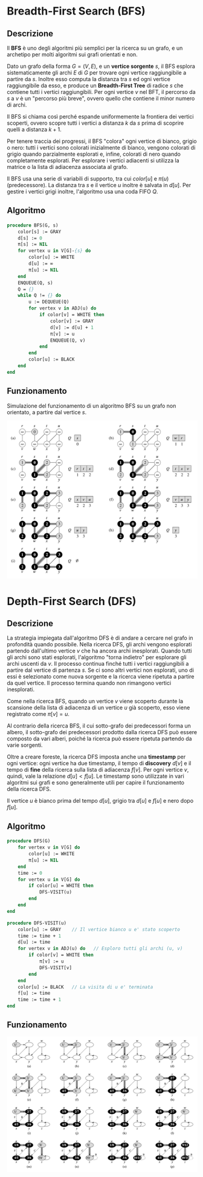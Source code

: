 # Breadth-First Search (BFS)

## Descrizione

Il **BFS** è uno degli algoritmi più semplici per la ricerca su un grafo, e un
archetipo per molti algoritmi sui grafi orientati e non.

Dato un grafo della forma $G=(V,E)$, e un **vertice sorgente** $s$, il BFS
esplora sistematicamente gli archi $E$ di $G$ per trovare ogni vertice
raggiungibile a partire da $s$. Inoltre esso computa la distanza tra $s$ ed ogni
vertice raggiungibile da esso, e produce un **Breadth-First Tree** di radice
$s$ che contiene tutti i vertici raggiungibili. Per ogni vertice $v$ nel BFT, il
percorso da $s$ a $v$ è un "percorso più breve", ovvero quello che contiene il
minor numero di archi.

Il BFS si chiama così perché espande uniformemente la frontiera dei vertici
scoperti, ovvero scopre tutti i vertici a distanza $k$ da $s$ prima di scoprire
quelli a distanza $k+1$.

Per tenere traccia dei progressi, il BFS "colora" ogni vertice di bianco, grigio
o nero: tutti i vertici sono colorati inizialmente di bianco, vengono colorati
di grigio quando parzialmente esplorati e, infine, colorati di nero quando
completamente esplorati. Per esplorare i vertici adiacenti si utilizza la
matrice o la lista di adiacenza associata al grafo.

Il BFS usa una serie di variabili di supporto, tra cui $color[u]$ e $\pi(u)$
(predecessore). La distanza tra $s$ e il vertice $u$ inoltre è salvata in
$d[u]$. Per gestire i vertici grigi inoltre, l'algoritmo usa una coda FIFO $Q$.

## Algoritmo

```pascal
procedure BFS(G, s)
	color[s] := GRAY
	d[s] := 0
	π[s] := NIL
	for vertex u in V[G]-{s} do
		color[u] := WHITE
		d[u] := ∞
		π[u] := NIL
	end
	ENQUEUE(Q, s)
	Q = {}
	while Q != {} do
		u := DEQUEUE(Q)
		for vertex v in ADJ(u) do
			if color[v] = WHITE then
				color[v] := GRAY
				d[v] := d[u] + 1
				π[v] := u
				ENQUEUE(Q, v)
			end
		end
		color[u] := BLACK
	end
end

```

## Funzionamento

Simulazione del funzionamento di un algoritmo BFS su un grafo non orientato, a
partire dal vertice $s$.

![image-20200207181925585](img\BFSandDFS_BFS_Funzionamento_1.png)

# Depth-First Search (DFS)

## Descrizione

La strategia impiegata dall'algoritmo DFS è di andare a cercare nel grafo in
profondità quando possibile. Nella ricerca DFS, gli archi vengono esplorati
partendo dall'ultimo vertice $v$ che ha ancora archi inesplorati. Quando tutti
gli archi sono stati esplorati, l'algoritmo "torna indietro" per esplorare gli
archi uscenti da $v$. Il processo continua finché tutti i vertici raggiungibili
a partire dal vertice di partenza $s$. Se ci sono altri vertici non esplorati,
uno di essi è selezionato come nuova sorgente e la ricerca viene ripetuta a
partire da quel vertice. Il processo termina quando non rimangono vertici
inesplorati.

Come nella ricerca BFS, quando un vertice $v$ viene scoperto durante la
scansione della lista di adiacenza di un vertice $u$ già scoperto, esso
viene registrato come $\pi[v]=u$.

Al contrario della ricerca BFS, il cui sotto-grafo dei predecessori forma un
albero, il sotto-grafo dei predecessori prodotto dalla ricerca DFS può essere
composto da vari alberi, poiché la ricerca può essere ripetuta partendo da
varie sorgenti.

Oltre a creare foreste, la ricerca DFS imposta anche una **timestamp** per
ogni vertice: ogni vertice ha due timestamp, il tempo di **discovery** $d[v]$
e il tempo di **fine** della ricerca sulla lista di adiacenza $f[v]$. Per ogni
vertice $v$, quindi, vale la relazione $d[u]\lt f[u]$. Le timestamp sono
utilizzate in vari algoritmi sui grafi e sono generalmente utili per capire
il funzionamento della ricerca DFS.

Il vertice $u$ è bianco prima del tempo $d[u]$, grigio tra $d[u]$ e $f[u]$ e
nero dopo $f[u]$.

## Algoritmo

```pascal
procedure DFS(G)
	for vertex v in V[G] do
		color[u] := WHITE
		π[u] := NIL
	end
	time := 0
	for vertex u in V[G] do
		if color[u] = WHITE then
			DFS-VISIT(u)
		end
	end
end
```

```pascal
procedure DFS-VISIT(u)
	color[u] := GRAY	// Il vertice bianco u e' stato scoperto
	time := time + 1
	d[u] := time
	for vertex v in ADJ(u) do	// Esploro tutti gli archi (u, v)
		if color[v] = WHITE then
			π[v] := u
			DFS-VISIT[v]
		end
	end
	color[u] := BLACK	// La visita di u e' terminata
	f[u] := time
	time := time + 1
end
```

## Funzionamento

![image-20200208012110018](img\BFSandDFS_DFS_Funzionamento_1.png)